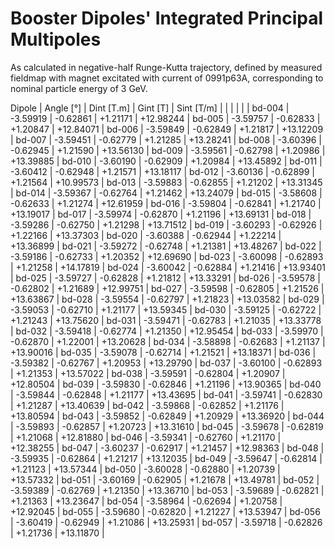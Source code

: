 Booster Dipoles' Integrated Principal Multipoles
================================================

As calculated in negative-half Runge-Kutta trajectory,
defined by measured fieldmap with magnet excitated with current of 0991p63A,
corresponding to nominal particle energy of 3 GeV.

  Dipole   |  Angle [°]  |  Dint [T.m]  |  Gint [T]   | Sint [T/m]  |
           |             |              |             |             |
  bd-004   |  -3.59919   |   -0.62861   |  +1.21171   |  +12.98244  |
  bd-005   |  -3.59757   |   -0.62833   |  +1.20847   |  +12.84071  |
  bd-006   |  -3.59849   |   -0.62849   |  +1.21817   |  +13.12209  |
  bd-007   |  -3.59451   |   -0.62779   |  +1.21285   |  +13.28241  |
  bd-008   |  -3.60396   |   -0.62945   |  +1.21590   |  +13.56130  |
  bd-009   |  -3.59561   |   -0.62798   |  +1.20986   |  +13.39885  |
  bd-010   |  -3.60190   |   -0.62909   |  +1.20984   |  +13.45892  |
  bd-011   |  -3.60412   |   -0.62948   |  +1.21571   |  +13.18117  |
  bd-012   |  -3.60136   |   -0.62899   |  +1.21564   |  +10.99573  |
  bd-013   |  -3.59883   |   -0.62855   |  +1.21202   |  +13.31345  |
  bd-014   |  -3.59367   |   -0.62764   |  +1.21462   |  +13.24079  |
  bd-015   |  -3.58608   |   -0.62633   |  +1.21274   |  +12.61959  |
  bd-016   |  -3.59804   |   -0.62841   |  +1.21740   |  +13.19017  |
  bd-017   |  -3.59974   |   -0.62870   |  +1.21196   |  +13.69131  |
  bd-018   |  -3.59286   |   -0.62750   |  +1.21298   |  +13.71512  |
  bd-019   |  -3.60293   |   -0.62926   |  +1.22166   |  +13.37303  |
  bd-020   |  -3.60388   |   -0.62944   |  +1.22214   |  +13.36899  |
  bd-021   |  -3.59272   |   -0.62748   |  +1.21381   |  +13.48267  |
  bd-022   |  -3.59186   |   -0.62733   |  +1.20352   |  +12.69690  |
  bd-023   |  -3.60098   |   -0.62893   |  +1.21258   |  +14.17819  |
  bd-024   |  -3.60042   |   -0.62884   |  +1.21416   |  +13.93401  |
  bd-025   |  -3.59727   |   -0.62828   |  +1.21812   |  +13.33291  |
  bd-026   |  -3.59578   |   -0.62802   |  +1.21689   |  +12.99751  |
  bd-027   |  -3.59598   |   -0.62805   |  +1.21526   |  +13.63867  |
  bd-028   |  -3.59554   |   -0.62797   |  +1.21823   |  +13.03582  |
  bd-029   |  -3.59053   |   -0.62710   |  +1.21177   |  +13.59345  |
  bd-030   |  -3.59125   |   -0.62722   |  +1.21243   |  +13.75620  |
  bd-031   |  -3.59471   |   -0.62783   |  +1.21035   |  +13.33778  |
  bd-032   |  -3.59418   |   -0.62774   |  +1.21350   |  +12.95454  |
  bd-033   |  -3.59970   |   -0.62870   |  +1.22001   |  +13.20628  |
  bd-034   |  -3.58898   |   -0.62683   |  +1.21137   |  +13.90016  |
  bd-035   |  -3.59078   |   -0.62714   |  +1.21521   |  +13.18371  |
  bd-036   |  -3.59382   |   -0.62767   |  +1.20953   |  +13.29790  |
  bd-037   |  -3.60100   |   -0.62893   |  +1.21353   |  +13.57022  |
  bd-038   |  -3.59591   |   -0.62804   |  +1.20907   |  +12.80504  |
  bd-039   |  -3.59830   |   -0.62846   |  +1.21196   |  +13.90365  |
  bd-040   |  -3.59844   |   -0.62848   |  +1.21177   |  +13.43695  |
  bd-041   |  -3.59741   |   -0.62830   |  +1.21287   |  +13.40639  |
  bd-042   |  -3.59868   |   -0.62852   |  +1.21176   |  +13.80594  |
  bd-043   |  -3.59852   |   -0.62849   |  +1.20929   |  +13.36920  |
  bd-044   |  -3.59893   |   -0.62857   |  +1.20723   |  +13.31610  |
  bd-045   |  -3.59678   |   -0.62819   |  +1.21068   |  +12.81880  |
  bd-046   |  -3.59341   |   -0.62760   |  +1.21170   |  +12.38255  |
  bd-047   |  -3.60237   |   -0.62917   |  +1.21457   |  +12.98363  |
  bd-048   |  -3.59935   |   -0.62864   |  +1.21217   |  +13.12035  |
  bd-049   |  -3.59647   |   -0.62814   |  +1.21123   |  +13.57344  |
  bd-050   |  -3.60028   |   -0.62880   |  +1.20739   |  +13.57332  |
  bd-051   |  -3.60169   |   -0.62905   |  +1.21678   |  +13.49781  |
  bd-052   |  -3.59389   |   -0.62769   |  +1.21350   |  +13.36710  |
  bd-053   |  -3.59689   |   -0.62821   |  +1.21363   |  +13.23647  |
  bd-054   |  -3.58964   |   -0.62694   |  +1.20758   |  +12.92045  |
  bd-055   |  -3.59680   |   -0.62820   |  +1.21227   |  +13.53947  |
  bd-056   |  -3.60419   |   -0.62949   |  +1.21086   |  +13.25931  |
  bd-057   |  -3.59718   |   -0.62826   |  +1.21736   |  +13.11870  |

